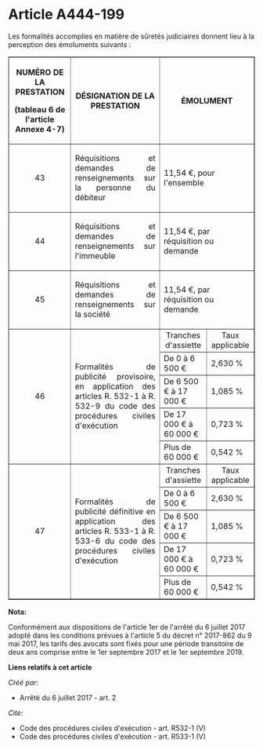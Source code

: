 # Article A444-199

Les formalités accomplies en matière de sûretés judiciaires donnent lieu à la perception des émoluments suivants : 

<table border="1">
  <tbody>
    <tr>
      <th>

NUMÉRO DE LA PRESTATION 

(tableau 6 de l'article Annexe 4-7) </th>
      <th>

DÉSIGNATION DE LA PRESTATION </th>
      <th colspan="2">

ÉMOLUMENT </th>
    </tr>
    <tr>
      <td align="center">

43 </td>
      <td align="justify">

Réquisitions et demandes de renseignements sur la personne du débiteur 

</td>
      <td align="left" colspan="2">11,54 €, pour l'ensemble </td>
    </tr>
    <tr>
      <td align="center">44 </td>
      <td align="justify">

Réquisitions et demandes de renseignements sur l'immeuble 

</td>
      <td align="left" colspan="2">11,54 €, par réquisition ou demande </td>
    </tr>
    <tr>
      <td align="center">45 </td>
      <td align="justify">

Réquisitions et demandes de renseignements sur la société 

</td>
      <td align="left" colspan="2">11,54 €, par réquisition ou demande </td>
    </tr>
    <tr>
      <td rowspan="5" align="center">46 </td>
      <td rowspan="5" align="justify">

Formalités de publicité provisoire, en application des articles R. 532-1 à R. 532-9 du code des procédures civiles
d'exécution </td>
      <td align="center">Tranches d'assiette </td>
      <td align="center">Taux applicable </td>
    </tr>
    <tr>
      <td align="left">De 0 à 6 500 € </td>
      <td align="left">2,630 % </td>
    </tr>
    <tr>
      <td align="left">De 6 500 € à 17 000 € </td>
      <td align="left">1,085 % </td>
    </tr>
    <tr>
      <td align="left">De 17 000 € à 60 000 € </td>
      <td align="left">0,723 % </td>
    </tr>
    <tr>
      <td align="left">Plus de 60 000 € </td>
      <td align="left">0,542 % </td>
    </tr>
    <tr>
      <td rowspan="5" align="center">47 </td>
      <td align="justify" rowspan="5">

Formalités de publicité définitive en application des articles R. 533-1 à R. 533-6 du code des procédures civiles d'exécution
</td>
      <td align="center">Tranches d'assiette </td>
      <td align="center">Taux applicable </td>
    </tr>
    <tr>
      <td align="left">De 0 à 6 500 € </td>
      <td align="left">2,630 % </td>
    </tr>
    <tr>
      <td align="left">De 6 500 € à 17 000 € </td>
      <td align="left">1,085 % </td>
    </tr>
    <tr>
      <td align="left">De 17 000 € à 60 000 € </td>
      <td align="left">0,723 % </td>
    </tr>
    <tr>
      <td align="left">Plus de 60 000 € </td>
      <td align="left">0,542 %</td>
    </tr>
  </tbody>
</table>

**Nota:**

Conformément aux dispositions de l'article 1er de l'arrêté du 6 juillet 2017 adopté dans les conditions prévues à l'article 5
du décret n° 2017-862 du 9 mai 2017, les tarifs des avocats sont fixés pour une période transitoire de deux ans comprise
entre le 1er septembre 2017 et le 1er septembre 2019.

**Liens relatifs à cet article**

_Créé par_:

  - Arrêté du 6 juillet 2017 - art. 2

_Cite_:

  - Code des procédures civiles d'exécution - art. R532-1 (V)
  - Code des procédures civiles d'exécution - art. R533-1 (V)

